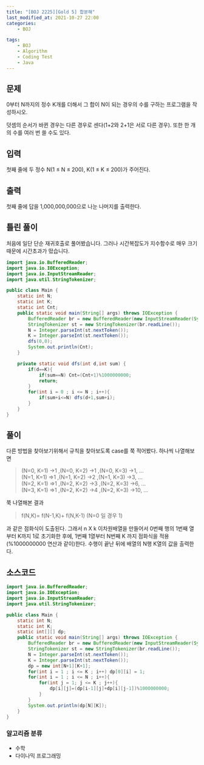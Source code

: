 ```yaml
---
title: "[BOJ 2225][Gold 5] 합분해"
last_modified_at: 2021-10-27 22:00
categories:
    - BOJ

tags:
    - BOJ
    - Algorithm
    - Coding Test
    - Java
---
```


## 문제
0부터 N까지의 정수 K개를 더해서 그 합이 N이 되는 경우의 수를 구하는 프로그램을 작성하시오.

덧셈의 순서가 바뀐 경우는 다른 경우로 센다(1+2와 2+1은 서로 다른 경우). 또한 한 개의 수를 여러 번 쓸 수도 있다.

## 입력
첫째 줄에 두 정수 N(1 ≤ N ≤ 200), K(1 ≤ K ≤ 200)가 주어진다.

## 출력
첫째 줄에 답을 1,000,000,000으로 나눈 나머지를 출력한다.

## 틀린 풀이
 처음에 일단 단순 재귀호출로 풀어봤습니다.
 그러나 시간복잡도가 지수함수로 매우 크기 때문에 시간초과가 떴습니다.
```java
import java.io.BufferedReader;
import java.io.IOException;
import java.io.InputStreamReader;
import java.util.StringTokenizer;

public class Main {
    static int N;
    static int K;
    static int Cnt;
    public static void main(String[] args) throws IOException {
        BufferedReader br = new BufferedReader(new InputStreamReader(System.in));
        StringTokenizer st = new StringTokenizer(br.readLine());
        N = Integer.parseInt(st.nextToken());
        K = Integer.parseInt(st.nextToken());
        dfs(0,0);
        System.out.println(Cnt);
    }

    private static void dfs(int d,int sum) {
        if(d==K){
            if(sum==N) Cnt=(Cnt+1)%1000000000;
            return;
        }
        for(int i = 0 ; i <= N ; i++){
            if(sum+i<=N) dfs(d+1,sum+i);
        }
    }
}
```
## 풀이
다른 방법을 찾아보기위해서 규칙을 찾아보도록 case를 쭉 적어봤다. 하나씩 나열해보면

>(N=0, K=1) ->1 ,(N=0, K=2) ->1 ,(N=0, K=3) ->1, ...<br>
(N=1, K=1) =>1 ,(N=1, K=2) ->2 ,(N=1, K=3) ->3, ...<br>
(N=2, K=1) =>1 ,(N=2, K=2) ->3 ,(N=2, K=3) ->6, ...<br>
(N=3, K=1) =>1 ,(N=2, K=2) ->4 ,(N=2, K=3) ->10, ...

쭉 나열해본 결과 
>f(N,K)= f(N-1,K)+ f(N,K-1) (N=0 일 경우 1)

과 같은 점화식이 도출된다.
그래서 n X k 이차원배열을 만들어서 0번째 행의 1번째 열부터 K까지 1로 초기화한 후에,
1번째 1열부터 N번째 K 까지 점화식을 적용(%1000000000 연산과 같이)한다.
수행이 끝난 뒤에 배열의 N행 K열의 값을 출력한다.

## 소스코드

```java
import java.io.BufferedReader;
import java.io.IOException;
import java.io.InputStreamReader;
import java.util.StringTokenizer;

public class Main {
    static int N;
    static int K;
    static int[][] dp;
    public static void main(String[] args) throws IOException {
        BufferedReader br = new BufferedReader(new InputStreamReader(System.in));
        StringTokenizer st = new StringTokenizer(br.readLine());
        N = Integer.parseInt(st.nextToken());
        K = Integer.parseInt(st.nextToken());
        dp = new int[N+1][K+1];
        for(int i = 1 ; i <= K ; i++) dp[0][i] = 1;
        for(int i = 1 ; i <= N ; i++){
            for(int j = 1; j <= K ; j++){
                dp[i][j]=(dp[i-1][j]+dp[i][j-1])%1000000000;
            }
        }
        System.out.println(dp[N][K]);
    }
}
```

### 알고리즘 분류

* 수학
* 다이나믹 프로그래밍